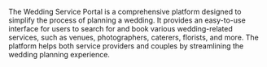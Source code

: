 The Wedding Service Portal is a comprehensive platform designed to simplify the process of planning a wedding. It provides an easy-to-use interface for users to search for and book various wedding-related services, such as venues, photographers, caterers, florists, and more. The platform helps both service providers and couples by streamlining the wedding planning experience.
